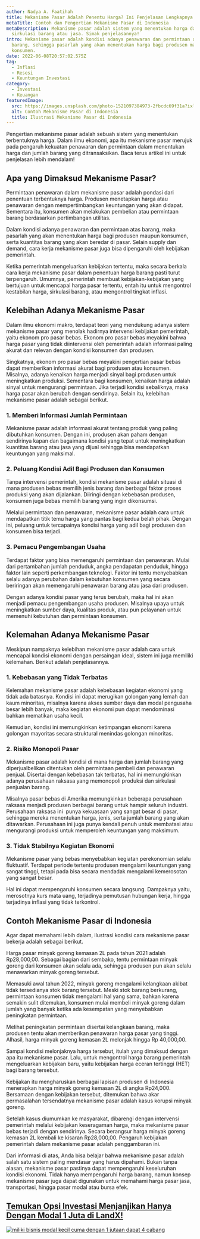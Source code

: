 ```yaml
---
author: Nadya A. Faatihah
title: Mekanisme Pasar Adalah Penentu Harga? Ini Penjelasan Lengkapnya!
metaTitle: Contoh dan Pengertian Mekanisme Pasar di Indonesia
metaDescription: Mekanisme pasar adalah sistem yang menentukan harga dan
  sirkulasi barang atau jasa. Simak penjelasannya!
intro: Mekanisme pasar adalah kondisi adanya penawaran dan permintaan atas
  barang, sehingga pasarlah yang akan menentukan harga bagi produsen maupun
  konsumen.
date: 2022-06-08T20:57:02.575Z
tag:
  - Inflasi
  - Resesi
  - Keuntungan Investasi
category:
  - Investasi
  - Keuangan
featuredImage:
  src: https://images.unsplash.com/photo-1521097384973-2fbcdc69f31a?ixlib=rb-1.2.1&ixid=MnwxMjA3fDB8MHxwaG90by1wYWdlfHx8fGVufDB8fHx8&auto=format&fit=crop&w=876&q=80
  alt: Contoh Mekanisme Pasar di Indonesia
  title: Ilustrasi Mekanisme Pasar di Indonesia
---
```

<!--StartFragment-->

Pengertian mekanisme pasar adalah sebuah sistem yang menentukan terbentuknya harga. Dalam ilmu ekonomi, apa itu mekanisme pasar merujuk pada pengaruh kekuatan penawaran dan permintaan dalam menentukan harga dan jumlah barang yang ditransaksikan. Baca terus artikel ini untuk penjelasan lebih mendalam!

## Apa yang Dimaksud Mekanisme Pasar?

Permintaan penawaran dalam mekanisme pasar adalah pondasi dari penentuan terbentuknya harga. Produsen menetapkan harga atau penawaran dengan mempertimbangkan keuntungan yang akan didapat. Sementara itu, konsumen akan melakukan pembelian atau permintaan barang berdasarkan pertimbangan utilitas. 

Dalam kondisi adanya penawaran dan permintaan atas barang, maka pasarlah yang akan menentukan harga bagi produsen maupun konsumen, serta kuantitas barang yang akan beredar di pasar. Selain supply dan demand, cara kerja mekanisme pasar juga bisa dipengaruhi oleh kebijakan pemerintah. 

Ketika pemerintah mengeluarkan kebijakan tertentu, maka secara berkala cara kerja mekanisme pasar dalam penentuan harga barang pasti turut terpengaruh. Umumnya, pemerintah membuat kebijakan-kebijakan yang bertujuan untuk mencapai harga pasar tertentu, entah itu untuk mengontrol kestabilan harga, sirkulasi barang, atau mengontrol tingkat inflasi.

## Kelebihan Adanya Mekanisme Pasar

Dalam ilmu ekonomi makro, terdapat teori yang mendukung adanya sistem mekanisme pasar yang menolak hadirnya intervensi kebijakan pemerintah, yaitu ekonom pro pasar bebas. Ekonom pro pasar bebas meyakini bahwa harga pasar yang tidak diintervensi oleh pemerintah adalah informasi paling akurat dan relevan dengan kondisi konsumen dan produsen.

Singkatnya, ekonom pro pasar bebas meyakini pengertian pasar bebas dapat memberikan informasi akurat bagi produsen atau konsumen. Misalnya, adanya kenaikan harga menjadi sinyal bagi produsen untuk meningkatkan produksi. Sementara bagi konsumen, kenaikan harga adalah sinyal untuk mengurangi permintaan. Jika terjadi kondisi sebaliknya, maka harga pasar akan berubah dengan sendirinya. Selain itu, kelebihan mekanisme pasar adalah sebagai berikut.

### 1. Memberi Informasi Jumlah Permintaan

Mekanisme pasar adalah informasi akurat tentang produk yang paling dibutuhkan konsumen. Dengan ini, produsen akan paham dengan sendirinya kapan dan bagaimana kondisi yang tepat untuk meningkatkan kuantitas barang atau jasa yang dijual sehingga bisa mendapatkan keuntungan yang maksimal.

### 2. Peluang Kondisi Adil Bagi Produsen dan Konsumen

Tanpa intervensi pemerintah, kondisi mekanisme pasar adalah situasi di mana produsen bebas memilih jenis barang dan berbagai faktor proses produksi yang akan dijalankan. Diiringi dengan kebebasan produsen, konsumen juga bebas memilih barang yang ingin dikonsumsi. 

Melalui permintaan dan penawaran, mekanisme pasar adalah cara untuk mendapatkan titik temu harga yang pantas bagi kedua belah pihak. Dengan ini, peluang untuk tercapainya kondisi harga yang adil bagi produsen dan konsumen bisa terjadi.

### 3. Pemacu Pengembangan Usaha

Terdapat faktor yang bisa memengaruhi permintaan dan penawaran. Mulai dari pertambahan jumlah penduduk, angka pendapatan penduduk, hingga faktor lain seperti perkembangan teknologi. Faktor ini tentu menyebabkan selalu adanya perubahan dalam kebutuhan konsumen yang secara beriringan akan memengaruhi penawaran barang atau jasa dari produsen.

Dengan adanya kondisi pasar yang terus berubah, maka hal ini akan menjadi pemacu pengembangan usaha produsen. Misalnya upaya untuk meningkatkan sumber daya, kualitas produk, atau pun pelayanan untuk memenuhi kebutuhan dan permintaan konsumen.

## Kelemahan Adanya Mekanisme Pasar

Meskipun nampaknya kelebihan mekanisme pasar adalah cara untuk mencapai kondisi ekonomi dengan persaingan ideal, sistem ini juga memiliki kelemahan. Berikut adalah penjelasannya.

### 1. Kebebasan yang Tidak Terbatas

Kelemahan mekanisme pasar adalah kebebasan kegiatan ekonomi yang tidak ada batasnya. Kondisi ini dapat merugikan golongan yang lemah dan kaum minoritas, misalnya karena akses sumber daya dan modal pengusaha besar lebih banyak, maka kegiatan ekonomi pun dapat mendominasi bahkan mematikan usaha kecil.

Kemudian, kondisi ini memungkinkan ketimpangan ekonomi karena golongan mayoritas secara struktural menindas golongan minoritas.

### 2. Risiko Monopoli Pasar

Mekanisme pasar adalah kondisi di mana harga dan jumlah barang yang diperjualbelikan ditentukan oleh permintaan pembeli dan penawaran penjual. Disertai dengan kebebasan tak terbatas, hal ini memungkinkan adanya perusahaan raksasa yang memonopoli produksi dan sirkulasi penjualan barang. 

Misalnya pasar bebas di Amerika memungkinkan beberapa perusahaan raksasa menjadi produsen berbagai barang untuk hampir seluruh industri. Perusahaan raksasa ini  punya kekuasaan yang sangat besar di pasar, sehingga mereka menentukan harga, jenis, serta jumlah barang yang akan ditawarkan. Perusahaan ini juga punya kendali penuh untuk membatasi atau mengurangi produksi untuk memperoleh keuntungan yang maksimum.

### 3. Tidak Stabilnya Kegiatan Ekonomi

Mekanisme pasar yang bebas menyebabkan kegiatan perekonomian selalu fluktuatif. Terdapat periode tertentu produsen mengalami keuntungan yang sangat tinggi, tetapi pada bisa secara mendadak mengalami kemerosotan yang sangat besar.

Hal ini dapat mempengaruhi konsumen secara langsung. Dampaknya yaitu, merosotnya kurs mata uang, terjadinya pemutusan hubungan kerja, hingga terjadinya inflasi yang tidak terkontrol. 

## Contoh Mekanisme Pasar di Indonesia

Agar dapat memahami lebih dalam, ilustrasi kondisi cara mekanisme pasar bekerja adalah sebagai berikut.

Harga pasar minyak goreng kemasan 2L pada tahun 2021 adalah Rp28,000,00. Sebagai bagian dari sembako, tentu permintaan minyak goreng dari konsumen akan selalu ada, sehingga produsen pun akan selalu menawarkan minyak goreng tersebut. 

Memasuki awal tahun 2022, minyak goreng mengalami kelangkaan akibat tidak tersedianya stok barang tersebut. Meski stok barang berkurang, permintaan konsumen tidak mengalami hal yang sama, bahkan karena semakin sulit ditemukan, konsumen mulai membeli minyak goreng dalam jumlah yang banyak ketika ada kesempatan yang menyebabkan peningkatan permintaan. 

Melihat peningkatan permintaan disertai kelangkaan barang, maka produsen tentu akan memberikan penawaran harga pasar yang tinggi. Alhasil, harga minyak goreng kemasan 2L melonjak hingga Rp 40,000,00.  

Sampai kondisi melonjaknya harga tersebut, itulah yang dimaksud dengan apa itu mekanisme pasar. Lalu, untuk mengontrol harga barang pemerintah mengeluarkan kebijakan baru, yaitu kebijakan harga eceran tertinggi (HET) bagi barang tersebut.

Kebijakan itu mengharuskan berbagai lapisan produsen di Indonesia menerapkan harga minyak goreng kemasan 2L di angka Rp24,000. Bersamaan dengan kebijakan tersebut, ditemukan bahwa akar permasalahan tersendatnya mekanisme pasar adalah kasus korupsi minyak goreng.

Setelah kasus diumumkan ke masyarakat, dibarengi dengan intervensi pemerintah melalui kebijakan keseragaman harga, maka mekanisme pasar bebas terjadi dengan sendirinya. Secara berangsur harga minyak goreng kemasan 2L kembali ke kisaran Rp28,000,00. Pengaruh kebijakan pemerintah dalam mekanisme pasar adalah penggambaran ini.

Dari informasi di atas, Anda bisa belajar bahwa mekanisme pasar adalah salah satu sistem paling mendasar yang harus dipahami. Bukan tanpa alasan, mekanisme pasar pastinya dapat mempengaruhi keseluruhan kondisi ekonomi. Tidak hanya mempengaruhi harga barang, namun konsep mekanisme pasar juga dapat digunakan untuk memahami harga pasar jasa, transportasi, hingga pasar modal atau bursa efek.

<!--StartFragment-->

## [Temukan Opsi Investasi Menjanjikan Hanya Dengan Modal 1 Juta di LandX!](https://app.landx.id/?utm_source=Organic+Page&utm_medium=Content+Blog&utm_campaign=BlogLandX&utm_id=Blog)

[![miliki bisnis modal kecil cuma dengan 1 jutaan dapat 4 cabang ](https://accountgram-production.sfo2.cdn.digitaloceanspaces.com/landx_ghost/2021/11/jadi-owner-bisnis-hanya-1-jutaan-dengan-cuan-yang-sangat-menjanjikan.png)](https://app.landx.id/?utm_source=Organic+Page&utm_medium=Content+Blog&utm_campaign=BlogLandX&utm_id=Blog)

<!--EndFragment-->